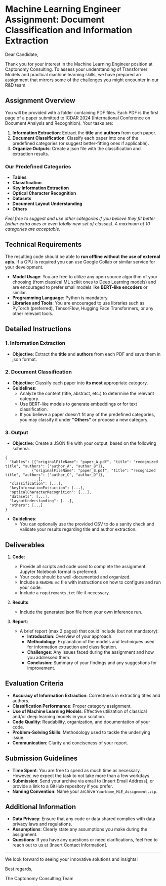 # Machine Learning Engineer Assignment: Document Classification and Information Extraction

Dear Candidate,

Thank you for your interest in the Machine Learning Engineer position at Captonomy Consulting. To assess your understanding of Transformer Models and practical machine learning skills, we have prepared an assignment that mirrors some of the challenges you might encounter in our R&D team.

## Assignment Overview

You will be provided with a folder containing PDF files. Each PDF is the first page of a paper submitted to ICDAR 2024 (International Conference on Document Analysis and Recognition). Your tasks are:

1. **Information Extraction**: Extract the **title** and **authors** from each paper.
2. **Document Classification**: Classify each paper into one of the predefined categories (or suggest better-fitting ones if applicable).
3. **Organize Outputs**: Create a json file with the classification and extraction results.

### Our Predefined Categories

- **Tables**
- **Classification**
- **Key Information Extraction**
- **Optical Character Recognition**
- **Datasets**
- **Document Layout Understanding**
- **Others**

*Feel free to suggest and use other categories if you believe they fit better (either extra ones or even totally new set of classes). A maximum of 10 categories are acceptable.*

## Technical Requirements

The resulting code should be able to **run offline without the use of external apis**. If a GPU is required you can use Google Collab or similar service for your development.

- **Model Usage**: You are free to utilize any open source algorithm of your choosing (from classical ML scikit ones to Deep Learning models) and are encouraged to prefer small models like **BERT-like encoders** or similar.
- **Programming Language**: Python is mandatory.
- **Libraries and Tools**: You are encouraged to use libraries such as PyTorch (preferred), TensorFlow, Hugging Face Transformers, or any other relevant tools.

## Detailed Instructions

### 1. Information Extraction

- **Objective**: Extract the **title** and **authors** from each PDF and save them in json format.

### 2. Document Classification

- **Objective**: Classify each paper into **its most** appropriate category.
- **Guidelines**:
    - Analyze the content (title, abstract, etc.) to determine the relevant category.
    - Use BERT-like models to generate embeddings or for text classification.
    - If you believe a paper doesn't fit any of the predefined categories, you may classify it under **"Others"** or propose a new category.

### 3. Output

- **Objective**: Create a JSON file with your output, based on the following schema.

```
{
  "tables": [{"originalFileName": "paper_A.pdf", "title": "recognized title", "authors": ["author_A", "author_B"]},
            {"originalFileName": "paper_B.pdf", "title": "recognized title", "authors": ["author_C", "author_D"]},
            ...],
  "classification": [...],
  "keyInformationExtraction": [...],
  "opticalCharacterRecognition": [...],
  "datasets": [...],
  "layoutUnderstanding": [...],
  "others": [...]
}
```
- **Guidelines**:
    - You can optionally use the provided CSV to do a sanity check and validate your results regarding title and author extraction.

## Deliverables

1. **Code**:
    - Provide all scripts and code used to complete the assignment. Jupyter Notebook format is preferred.
    - Your code should be well-documented and organized.
    - Include a `README.md` file with instructions on how to configure and run your code.
    - Include a `requirements.txt` file if necessary.

2. **Results**:
    - Include the generated json file from your own inference run.

3. **Report**:
    - A brief report (max 2 pages) that could include (but not mandatory):
        - **Introduction**: Overview of your approach.
        - **Methodology**: Explanation of the models and techniques used for information extraction and classification.
        - **Challenges**: Any issues faced during the assignment and how you addressed them.
        - **Conclusion**: Summary of your findings and any suggestions for improvement.

## Evaluation Criteria

- **Accuracy of Information Extraction**: Correctness in extracting titles and authors.
- **Classification Performance**: Proper category assignment.
- **Use of Machine Learning Models**: Effective utilization of classical and/or deep learning models in your solution.
- **Code Quality**: Readability, organization, and documentation of your code.
- **Problem-Solving Skills**: Methodology used to tackle the underlying issue.
- **Communication**: Clarity and conciseness of your report.

## Submission Guidelines

- **Time Spent**: You are free to spend as much time as necessary. However, we expect the task to not take more than a few workdays.
- **Submission**: Send your archive via email to [Insert Email Address], or provide a link to a GitHub repository if you prefer.
- **Naming Convention**: Name your archive `YourName_MLE_Assignment.zip`.

## Additional Information

- **Data Privacy**: Ensure that any code or data shared complies with data privacy laws and regulations.
- **Assumptions**: Clearly state any assumptions you make during the assignment.
- **Questions**: If you have any questions or need clarifications, feel free to reach out to us at [Insert Contact Information].

---

We look forward to seeing your innovative solutions and insights!

Best regards,

The Captonomy Consulting Team
